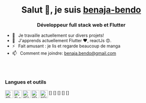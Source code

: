 <h1 align="center"> Salut 👋, je suis <a href="#">benaja-bendo</a></h1>
<h3 align="center">Développeur full stack web et Flutter</h3>


- 🔭 &ensp;Je travaille actuellement sur divers projets!
- 🌱 &ensp;J'apprends actuellement Flutter ❤️, reactJs 😍.
- ⚡ &ensp;Fait amusant : je lis et regarde beaucoup de manga
- 📫 &ensp;Comment me joindre: benaja.bendo@gmail.com

<br />
<br />

### Langues et outils
[<img align="left" alt=“Php” width="26px" src="https://www.vectorlogo.zone/logos/php/php-icon.svg" />]
[<img align="left" alt=“Laravel” width="26px" src="https://www.vectorlogo.zone/logos/laravel/laravel-icon.svg" />]
[<img align="left" alt=“Flutter” width="26px" src="https://www.vectorlogo.zone/logos/flutterio/flutterio-icon.svg" />]
[<img align="left" alt=“Dart” width="26px" src="https://www.vectorlogo.zone/logos/dartlang/dartlang-icon.svg" />]
[<img align="left" alt=“Github” width="26px" src="https://www.vectorlogo.zone/logos/github/github-icon.svg" />]
